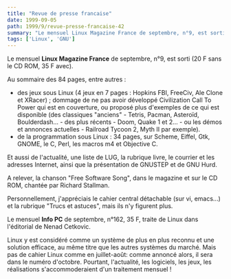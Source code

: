 ```yaml
---
title: "Revue de presse francaise"
date: 1999-09-05
path: 1999/9/revue-presse-francaise-42
summary: "Le mensuel Linux Magazine France de septembre, n°9, est sorti (20 F sans le CD ROM, 35 F avec)."
tags: ['Linux', 'GNU']
---
```


<P>Le mensuel <B>Linux Magazine France</B> de septembre, n°9, est sorti (20
F sans le CD ROM, 35 F avec).</P>

<P>Au sommaire des 84 pages, entre autres :</P>

<UL>

<LI>des jeux sous Linux (4 jeux en 7 pages : Hopkins FBI, FreeCiv, Ale
Clone et XRacer) ; dommage de ne pas avoir développé Civilization Call
To Power qui est en couverture, ou proposé plus d'exemples de ce qui est
disponible (des classiques "anciens" - Tetris, Pacman, Asteroïd,
Boulderdash... - des plus récents - Doom, Quake 1 et 2... - ou les démos
et annonces actuelles - Railroad Tycoon 2, Myth II par exemple).
<LI>de la programmation sous Linux : 34 pages, sur Scheme, Eiffel, Gtk,
GNOME, le C, Perl, les macros m4 et Objective C.
</UL>

<P>Et aussi de l'actualité, une liste de LUG, la rubrique livre, le
courrier et les adresses Internet, ainsi que la présentation de GNUSTEP
et de GNU Hurd.</P>

<P>A relever, la chanson "Free Software Song", dans le magazine et sur le
CD ROM, chantée par Richard Stallman.</P>

<P>Personnellement, j'appréciais le cahier central détachable (sur vi,
emacs...) et la rubrique "Trucs et astuces", mais ils n'y figurent plus.</P>

<P>Le mensuel <B>Info PC</B> de septembre, n°162, 35 F, traite de Linux dans
l'éditorial de Nenad Cetkovic.</P>

<P>Linux y est considéré comme un système de plus en plus reconnu et une
solution efficace, au même titre que les autres systèmes du marché.
Mais pas de cahier Linux comme en juillet-août: comme annoncé alors, il
sera dans le numéro d'octobre. Pourtant, l'actualité, les logiciels, les
jeux, les réalisations s'accommoderaient d'un traitement mensuel !</P>


